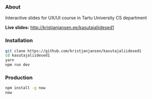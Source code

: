 ### About

Interactive slides for UX/UI course in Tartu University CS department

**Live slides:** http://kristjanjansen.ee/kasutajaliidesed1

### Installation

``` bash
git clone https://github.com/kristjanjansen/kasutajaliidesed1
cd kasutajaliidesed1
yarn
npm run dev
```

### Production

```bash
npm install -g now
now
```
